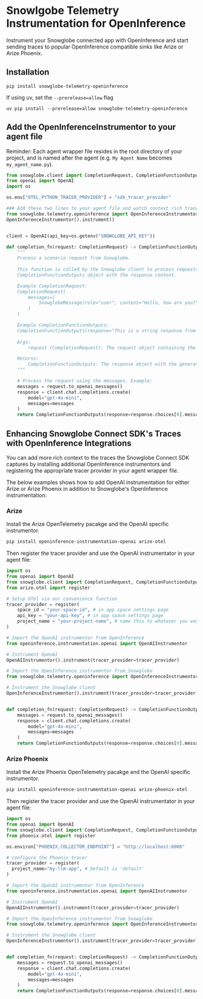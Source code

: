 # Snowlgobe Telemetry Instrumentation for OpenInference

Instrument your Snowglobe connected app with OpenInference and start sending traces to popular OpenInference compatible sinks like Arize or Arize Phoenix.

## Installation

```
pip install snowglobe-telemetry-openinference
```

If using uv, set the `--prerelease=allow` flag
```
uv pip install --prerelease=allow snowglobe-telemetry-openinference
```


## Add the OpenInferenceInstrumentor to your agent file

Reminder: Each agent wrapper file resides in the root directory of your project, and is named after the agent (e.g. `My Agent Name` becomes `my_agent_name.py`).

```python
from snowglobe.client import CompletionRequest, CompletionFunctionOutputs
from openai import OpenAI
import os

os.env["OTEL_PYTHON_TRACER_PROVIDER"] = "sdk_tracer_provider"

### Add these two lines to your agent file and watch context rich traces come in!
from snowglobe.telemetry.openinference import OpenInferenceInstrumentor
OpenInferenceInstrumentor().instrument()


client = OpenAI(api_key=os.getenv("SNOWGLOBE_API_KEY"))

def completion_fn(request: CompletionRequest) -> CompletionFunctionOutputs:
    """
    Process a scenario request from Snowglobe.
    
    This function is called by the Snowglobe client to process requests. It should return a
    CompletionFunctionOutputs object with the response content.

    Example CompletionRequest:
    CompletionRequest(
        messages=[
            SnowglobeMessage(role="user", content="Hello, how are you?", snowglobe_data=None),
        ]
    )

    Example CompletionFunctionOutputs:
    CompletionFunctionOutputs(response="This is a string response from your application")
    
    Args:
        request (CompletionRequest): The request object containing the messages.

    Returns:
        CompletionFunctionOutputs: The response object with the generated content.
    """

    # Process the request using the messages. Example:
    messages = request.to_openai_messages()
    response = client.chat.completions.create(
        model="gpt-4o-mini",
        messages=messages
    )
    return CompletionFunctionOutputs(response=response.choices[0].message.content)
```



## Enhancing Snowglobe Connect SDK's Traces with OpenInference Integrations
You can add more rich context to the traces the Snowglobe Connect SDK captures by installing additional OpenInference instrumentors and registering the appropriate tracer provider in your agent wrapper file.  

The below examples shows how to add OpenAI instrumentation for either Arize or Arize Phoenix in addition to Snowglobe's OpenInference instrumentation:

### Arize

Install the Arize OpenTelemetry pacakge and the OpenAI specific instrumentor.
```sh
pip install openinference-instrumentation-openai arize-otel
```

Then register the tracer provider and use the OpenAI instrumentator in your agent file:
```py
import os
from openai import OpenAI
from snowglobe.client import CompletionRequest, CompletionFunctionOutputs
from arize.otel import register

# Setup OTel via our convenience function
tracer_provider = register(
    space_id = "your-space-id", # in app space settings page
    api_key = "your-api-key", # in app space settings page
    project_name = "your-project-name", # name this to whatever you would like
)

# Import the OpenAI instrumentor from OpenInference
from openinference.instrumentation.openai import OpenAIInstrumentor

# Instrument OpenAI
OpenAIInstrumentor().instrument(tracer_provider=tracer_provider)

# Import the OpenInference instrumentor from Snowglobe
from snowglobe.telemetry.openinference import OpenInferenceInstrumentor

# Instrument the Snowglobe client
OpenInferenceInstrumentor().instrument(tracer_provider=tracer_provider)


def completion_fn(request: CompletionRequest) -> CompletionFunctionOutputs:
    messages = request.to_openai_messages()
    response = client.chat.completions.create(
        model="gpt-4o-mini",
        messages=messages
    )
    return CompletionFunctionOutputs(response=response.choices[0].message.content)
```


### Arize Phoenix

Install the Arize Phoenix OpenTelemetry pacakge and the OpenAI specific instrumentor.
```sh
pip install openinference-instrumentation-openai arize-phoenix-otel
```

Then register the tracer provider and use the OpenAI instrumentator in your agent file:
```py
import os
from openai import OpenAI
from snowglobe.client import CompletionRequest, CompletionFunctionOutputs
from phoenix.otel import register

os.environ["PHOENIX_COLLECTOR_ENDPOINT"] = "http://localhost:6006"

# configure the Phoenix tracer
tracer_provider = register(
  project_name="my-llm-app", # Default is 'default'
)

# Import the OpenAI instrumentor from OpenInference
from openinference.instrumentation.openai import OpenAIInstrumentor

# Instrument OpenAI
OpenAIInstrumentor().instrument(tracer_provider=tracer_provider)

# Import the OpenInference instrumentor from Snowglobe
from snowglobe.telemetry.openinference import OpenInferenceInstrumentor

# Instrument the Snowglobe client
OpenInferenceInstrumentor().instrument(tracer_provider=tracer_provider)


def completion_fn(request: CompletionRequest) -> CompletionFunctionOutputs:
    messages = request.to_openai_messages()
    response = client.chat.completions.create(
        model="gpt-4o-mini",
        messages=messages
    )
    return CompletionFunctionOutputs(response=response.choices[0].message.content)
```
